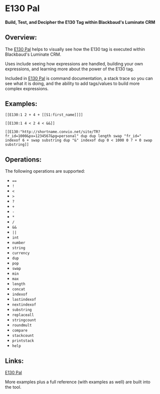 # E130 Pal
#### Build, Test, and Decipher the E130 Tag within Blackbaud's Luminate CRM

## Overview:

The [E130 Pal](http://eduar.de/tools/e130/) helps to visually see how the E130 tag is executed within Blackbaud's Luminate CRM.

Uses include seeing how expressions are handled, building your own expressions, and learning more about the power of the E130 tag.

Included in [E130 Pal](http://eduar.de/tools/e130/) is command documentation, a stack trace so you can see what it is doing, and the ability to add tags/values to build more complex expressions.

## Examples:

```
[[E130:1 2 + 4 + [[S1:first_name]]]]
```

```
[[E130:1 4 < 2 4 < &&]]
```

```
[[E130:"http://shortname.convio.net/site/TR?fr_id=1000&px=1234567&pg=personal" dup dup length swap "fr_id=" indexof 6 + swap substring dup "&" indexof dup 0 < 1000 0 ? + 0 swap substring]]
```

## Operations:

The following operations are supported:

* `==`
* `!`
* `<`
* `>`
* `?`
* `+`
* `-`
* `*`
* `/`
* `&&`
* `||`
* `int`
* `number`
* `string`
* `currency`
* `dup`
* `pop`
* `swap`
* `min`
* `max`
* `length`
* `concat`
* `indexof`
* `lastindexof`
* `nextindexof`
* `substring`
* `replaceall`
* `stringcount`
* `roundmult`
* `compare`
* `stackcount`
* `printstack`
* `help`

## Links:

[E130 Pal](http://eduar.de/tools/e130/)

More examples plus a full reference (with examples as well) are built into the tool.